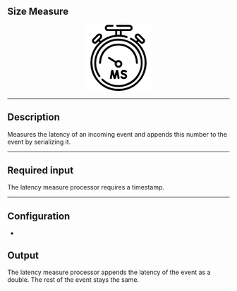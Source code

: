 <!--
  ~ Licensed to the Apache Software Foundation (ASF) under one or more
  ~ contributor license agreements.  See the NOTICE file distributed with
  ~ this work for additional information regarding copyright ownership.
  ~ The ASF licenses this file to You under the Apache License, Version 2.0
  ~ (the "License"); you may not use this file except in compliance with
  ~ the License.  You may obtain a copy of the License at
  ~
  ~    http://www.apache.org/licenses/LICENSE-2.0
  ~
  ~ Unless required by applicable law or agreed to in writing, software
  ~ distributed under the License is distributed on an "AS IS" BASIS,
  ~ WITHOUT WARRANTIES OR CONDITIONS OF ANY KIND, either express or implied.
  ~ See the License for the specific language governing permissions and
  ~ limitations under the License.
  ~
  -->

## Size Measure

<p align="center"> 
    <img src="icon.png" width="150px;" class="pe-image-documentation"/>
</p>

***

## Description

Measures the latency of an incoming event and appends this number to the event by serializing it.

***

## Required input
The latency measure processor requires a timestamp.

***

## Configuration

-

## Output
The latency measure processor appends the latency of the event as a double. The rest of the event stays the same.
